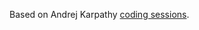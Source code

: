 Based on Andrej Karpathy [coding sessions][1].

[1]: https://www.youtube.com/playlist?list=PLAqhIrjkxbuWI23v9cThsA9GvCAUhRvKZ